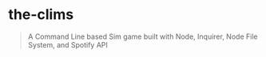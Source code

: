 # the-clims
> A Command Line based Sim game built with Node, Inquirer, Node File System, and Spotify API

